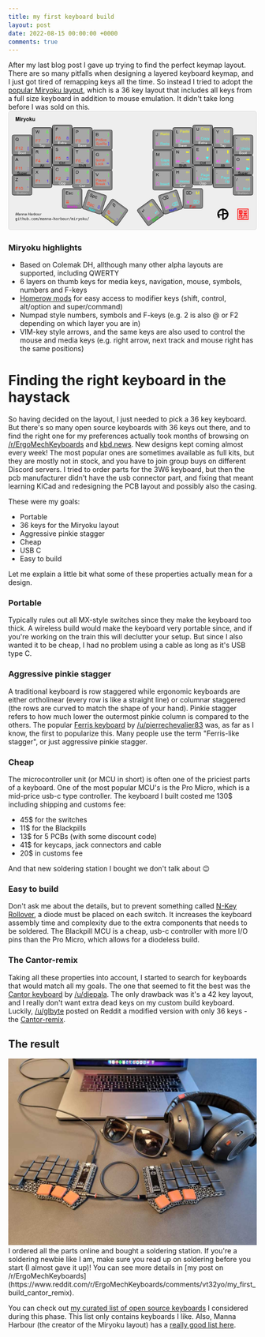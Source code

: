 ```yaml
---
title: my first keyboard build
layout: post
date: 2022-08-15 00:00:00 +0000
comments: true
---
```

After my last blog post I gave up trying to find the perfect keymap layout.
There are so many pitfalls when designing a layered keyboard keymap, and I just
got tired of remapping keys all the time. So instead I tried to adopt the
[popular Miryoku layout](https://github.com/manna-harbour/miryoku), which is a
36 key layout that includes all keys from a full size keyboard in addition to
mouse emulation. It didn't take long before I was sold on this.
![](/uploads/2022/miryoku.png "Miryoku layout")

### Miryoku highlights
* Based on Colemak DH, allthough many other alpha layouts are supported,
  including QWERTY
* 6 layers on thumb keys for media keys, navigation, mouse,
  symbols, numbers and F-keys
* [Homerow mods](https://precondition.github.io/home-row-mods) for easy access
  to modifier keys (shift, control, alt/option and super/command)
* Numpad style numbers, symbols and F-keys (e.g. 2 is also @ or F2 depending on
  which layer you are in)
* VIM-key style arrows, and the same keys are also used to control the mouse
  and media keys (e.g. right arrow, next track and mouse right has the same
  positions)

# Finding the right keyboard in the haystack
So having decided on the layout, I just needed to pick a 36 key keyboard. But
there's so many open source keyboards with 36 keys out there, and to find the
right one for my preferences actually took months of browsing on
[/r/ErgoMechKeyboards](https://www.reddit.com/r/ErgoMechKeyboards) and
[kbd.news](https://kbd.news). New designs kept coming almost every week! The
most popular ones are sometimes available as full kits, but they are mostly not
in stock, and you have to join group buys on different Discord servers. I tried
to order parts for the 3W6 keyboard, but then the pcb manufacturer didn't have
the usb connector part, and fixing that meant learning KiCad and redesigning
the PCB layout and possibly also the casing.

These were my goals:

  - Portable
  - 36 keys for the Miryoku layout
  - Aggressive pinkie stagger
  - Cheap
  - USB C
  - Easy to build

Let me explain a little bit what some of these properties actually mean for a
design.

### Portable
Typically rules out all MX-style switches since they make the keyboard too thick.
A wireless build would make the keyboard very portable since, and if you're working
on the train this will declutter your setup. But since I also wanted it to be cheap,
I had no problem using a cable as long as it's USB type C.

### Aggressive pinkie stagger
A traditional keyboard is row staggered while ergonomic keyboards are either
ortholinear (every row is like a straight line) or columnar staggered (the rows
are curved to match the shape of your hand). Pinkie stagger refers to how much
lower the outermost pinkie column is compared to the others. The popular
[Ferris keyboard](https://github.com/pierrechevalier83/ferris) by
[/u/pierrechevalier83](https://www.reddit.com/user/pierrechevalier83) was, as
far as I know, the first to popularize this. Many people use the term
"Ferris-like stagger", or just aggressive pinkie stagger.

### Cheap
The microcontroller unit (or MCU in short) is often one of the priciest parts of a keyboard.
One of the most popular MCU's is the Pro Micro, which is a mid-price usb-c type controller.
The keyboard I built costed me 130$ including shipping and customs fee:

* 45$ for the switches
* 11$ for the Blackpills
* 13$ for 5 PCBs (with some discount code)
* 41$ for keycaps, jack connectors and cable
* 20$ in customs fee

And that new soldering station I bought we don't talk about :wink:


### Easy to build
Don't ask me about the details, but to prevent something called [N-Key
Rollover](https://www.mechanical-keyboard.org/n-key-rollover-explained), a
diode must be placed on each switch. It increases the keyboard assembly time
and complexity due to the extra components that needs to be soldered. The
Blackpill MCU is a cheap, usb-c controller with more I/O pins than the Pro
Micro, which allows for a diodeless build.

### The Cantor-remix
Taking all these properties into account, I started to search
for keyboards that would match all my goals. The one that seemed
to fit the best was the [Cantor
keyboard](https://github.com/diepala/cantor) by
[/u/diepala](https://www.reddit.com/u/diepala). The only
drawback was it's a 42 key layout, and I really don't want extra
dead keys on my custom build keyboard. Luckily,
[/u/glbyte](https://www.reddit.com/u/glbyte) posted on Reddit a
modified version with only 36 keys - the
[Cantor-remix](https://github.com/nilokr/cantor-remix).

## The result
<img src="/uploads/2022/cantor-remix-first-build.jpg" class="img-thumbnail" />
I ordered all the parts online and bought a soldering station. If you're a
soldering newbie like I am, make sure you read up on soldering before you start
(I almost gave it up)! You can see more details in [my post on
/r/ErgoMechKeyboards](https://www.reddit.com/r/ErgoMechKeyboards/comments/vt32yo/my_first_build_cantor_remix).

You can check out [my curated list of open source keyboards](/keyboards) I
considered during this phase. This list only contains keyboards I like. Also,
Manna Harbour (the creator of the Miryoku layout) has a [really good list
here](https://github.com/stars/manna-harbour/lists/36-keys).
